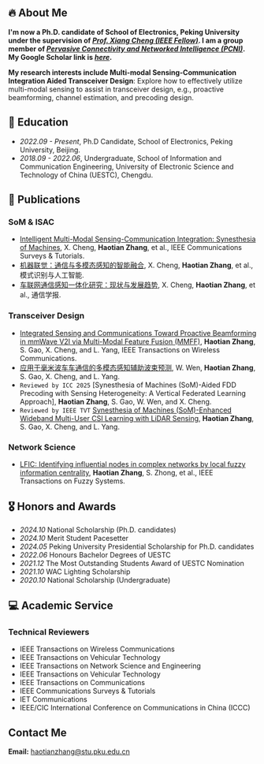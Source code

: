 ## 🔥 About Me

**I'm now a Ph.D. candidate of School of Electronics, Peking University under the supervision of *[Prof. Xiang Cheng (IEEE Fellow)](http://pcni.pku.edu.cn/homepage.html)*. I am a group member of *[Pervasive Connectivity and Networked Intelligence (PCNI)](http://pcni.pku.edu.cn/homepage.html)*. My Google Scholar link is *[here](https://scholar.google.com/citations?hl=zh-CN&user=Vph0sK0AAAAJ&view_op=list_works&sortby=pubdate)*.**

**My research interests include Multi-modal Sensing-Communication Integration Aided Transceiver Design**: Explore how to effectively utilize multi-modal sensing to assist in transceiver design, e.g., proactive beamforming, channel estimation, and precoding design.




## 📖 Education
- *2022.09 - Present*, Ph.D Candidate, School of Electronics, Peking University, Beijing.
- *2018.09 - 2022.06*, Undergraduate, School of Information and Communication Engineering, University of Electronic Science and Technology of China (UESTC), Chengdu.
  

## 📝 Publications
### SoM & ISAC 
- [Intelligent Multi-Modal Sensing-Communication Integration: Synesthesia of Machines](https://ieeexplore.ieee.org/document/10330577), X. Cheng, **Haotian Zhang**, et al., IEEE Communications Surveys & Tutorials.
- [机器联觉：通信与多模态感知的智能融合](http://manu46.magtech.com.cn/Jweb_prai/CN/abstract/abstract12648.shtml), X. Cheng, **Haotian Zhang**, et al., 模式识别与人工智能.
- [车联网通信感知一体化研究：现状与发展趋势](http://www.infocomm-journal.com/txxb/CN/10.11959/j.issn.1000-436x.2022137),  X. Cheng, **Haotian Zhang**, et al., 通信学报.

### Transceiver Design
- [Integrated Sensing and Communications Toward Proactive Beamforming in mmWave V2I via Multi-Modal Feature Fusion (MMFF)](https://ieeexplore.ieee.org/document/10566572), **Haotian Zhang**, S. Gao, X. Cheng, and L. Yang, IEEE Transactions on Wireless Communications.
- [应用于毫米波车车通信的多模态感知辅助波束预测](http://manu46.magtech.com.cn/Jweb_prai/CN/abstract/abstract12650.shtml), W. Wen, **Haotian Zhang**, S. Gao, X. Cheng, and L. Yang.
- ``Reviewed by ICC 2025`` [Synesthesia of Machines (SoM)-Aided FDD Precoding with Sensing Heterogeneity: A Vertical Federated Learning Approach], **Haotian Zhang**, S. Gao, W. Wen, and X. Cheng.
- ``Reviewed by IEEE TVT`` [Synesthesia of Machines (SoM)-Enhanced Wideband Multi-User CSI Learning with LiDAR Sensing](https://arxiv.org/abs/2408.12252), **Haotian Zhang**, S. Gao, X. Cheng, and L. Yang.

### Network Science
- [LFIC: Identifying influential nodes in complex networks by local fuzzy information centrality](https://ieeexplore.ieee.org/abstract/document/9537594/), **Haotian Zhang**, S. Zhong, et al., IEEE Transactions on Fuzzy Systems. 


## 🎖 Honors and Awards
- *2024.10* National Scholarship (Ph.D. candidates)
- *2024.10* Merit Student Pacesetter
- *2024.05* Peking University Presidential Scholarship for Ph.D. candidates
- *2022.06* Honours Bachelor Degrees of UESTC
- *2021.12* The Most Outstanding Students Award of UESTC Nomination
- *2021.10* WAC Lighting Scholarship 
- *2020.10* National Scholarship (Undergraduate) 

## 💻 Academic Service
### Technical Reviewers
- IEEE Transactions on Wireless Communications
- IEEE Transactions on Vehicular Technology
- IEEE Transactions on Network Science and Engineering
- IEEE Transactions on Vehicular Technology
- IEEE Transactions on Communications
- IEEE Communications Surveys & Tutorials
- IET Communications
- IEEE/CIC International Conference on Communications in China (ICCC)

  
## Contact Me

**Email:** haotianzhang@stu.pku.edu.cn
